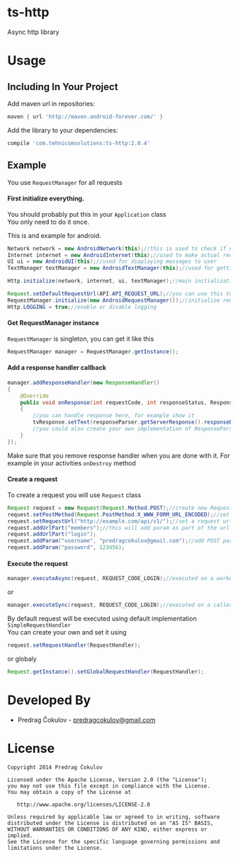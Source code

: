 ts-http
====================

Async http library


Usage
=====


Including In Your Project
-------------------------

Add maven url in repositories:
```groovy
maven { url 'http://maven.android-forever.com/' }
```
Add the library to your dependencies:
```groovy
compile 'com.tehnicomsolutions:ts-http:2.0.4'
```

Example
-------------------------

You use `RequestManager` for all requests  

#### First initialize everything. 
You should probably put this in your `Application` class  
You only need to do it once.

This is and example for android.

``` java
Network network = new AndroidNetwork(this);//this is used to check if network connection is available
Internet internet = new AndroidInternet(this);//used to make actual requests, you can create your own and extend Internet
UI ui = new AndroidUI(this);//used for diaplaying messages to user
TextManager textManager = new AndroidTextManager(this);//used for getting text strings

Http.initialize(network, internet, ui, textManager);//main initialization method

Request.setDefaultRequestUrl(API.API_REQUEST_URL);//you can use this to set global request url or you can set it on each Request object sepparately
RequestManager.initialize(new AndroidRequestManager());//initialize request manager, this is the main class for making requests
Http.LOGGING = true;//enable or disable logging
```

#### Get RequestManager instance
`RequestManager` is singleton, you can get it like this

``` java
RequestManager manager = RequestManager.getInstance();
```  

#### Add a response handler callback

```java
manager.addResponseHandler(new ResponseHandler()
{
    @Override
    public void onResponse(int requestCode, int responseStatus, ResponseParser responseParser)
    {
        //you can handle response here, for example show it
        tvResponse.setText(responseParser.getServerResponse().responseData);
        //you could also create your own implementation of ResponseParser that will parse the response and return the result
    }
});
```

Make sure that you remove response handler when you are done with it. For example in your activities `onDestroy` method

#### Create a request

To create a request you will use `Request` class

```java
Request request = new Request(Request.Method.POST);//create new Request with HTTP POST method
request.setPostMethod(Request.PostMethod.X_WWW_FORM_URL_ENCODED);//set post method, X_WWW_FORM_URL_ENCODED is default so you don't need to set it
request.setRequestUrl("http://example.com/api/v1/");//set a request url. You can also call static method `setDefaultRequestUrl` once, instead of setting is every time
request.addUrlPart("members");//this will add param as part of the url. eg. http://tulfie.conveo.net/api/v1/member/login
request.addUrlPart("login");
request.addParam("username", "predragcokulov@gmail.com");//add POST param, if HTTP method was get, then this would put param in url. eg. http://tulfie.conveo.net/api/v1/member/login?username=predragcokulov@gmail.com
request.addParam("password", 123456);
```

#### Execute the request

```java
manager.executeAsync(request, REQUEST_CODE_LOGIN);//executed on a worker thread, result is delivered in `ResponseHandler`
```
or
```java
manager.executeSync(request, REQUEST_CODE_LOGIN);//executed on a caller thread, result is returned
```

By default request will be executed using default implementation `SimpleRequestHandler`  
You can create your own and set it using  

```java
request.setRequestHandler(RequestHandler);
```
or globaly
```java
Request.getInstance().setGlobalRequestHandler(RequestHandler);
```

Developed By
============

* Predrag Čokulov - <predragcokulov@gmail.com>



License
=======

    Copyright 2014 Predrag Čokulov

    Licensed under the Apache License, Version 2.0 (the "License");
    you may not use this file except in compliance with the License.
    You may obtain a copy of the License at

       http://www.apache.org/licenses/LICENSE-2.0

    Unless required by applicable law or agreed to in writing, software
    distributed under the License is distributed on an "AS IS" BASIS,
    WITHOUT WARRANTIES OR CONDITIONS OF ANY KIND, either express or implied.
    See the License for the specific language governing permissions and
    limitations under the License.



 [1]: https://github.com/pedja1/FontWidgets/releases